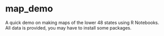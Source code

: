 # map_demo

A quick demo on making maps of the lower 48 states using R Notebooks. All data is provided, you may have to install some packages. 
